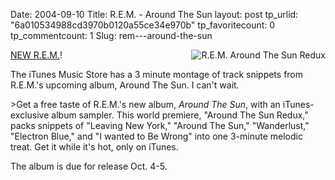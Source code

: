 Date: 2004-09-10
Title: R.E.M. - Around The Sun
layout: post
tp_urlid: "6a010534988cd3970b0120a55ce34e970b"
tp_favoritecount: 0
tp_commentcount: 1
Slug: rem---around-the-sun

<img align="right" alt="R.E.M. Around The Sun Redux" class="at-xid-6a010534988cd3970b0120a55ce358970b" src="https://steveivy.typepad.com/.a/6a010534988cd3970b0120a55ce358970b-pi" />
<a href="http://phobos.apple.com/WebObjects/MZStore.woa/wa/viewAlbum?playlistId=22245530">NEW R.E.M.</a>!

The iTunes Music Store has a 3 minute montage of track snippets from R.E.M.&#39;s upcoming album, Around The Sun. I can&#39;t wait.

&gt;Get a free taste of R.E.M.&#39;s new album, <em>Around The Sun</em>, with an iTunes-exclusive album sampler. This world premiere, &quot;Around The Sun Redux,&quot; packs snippets of &quot;Leaving New York,&quot; &quot;Around The Sun,&quot; &quot;Wanderlust,&quot; &quot;Electron Blue,&quot; and &quot;I wanted to Be Wrong&quot; into one 3-minute melodic treat. Get it while it&#39;s hot, only on iTunes.

The album is due for release Oct. 4-5.
